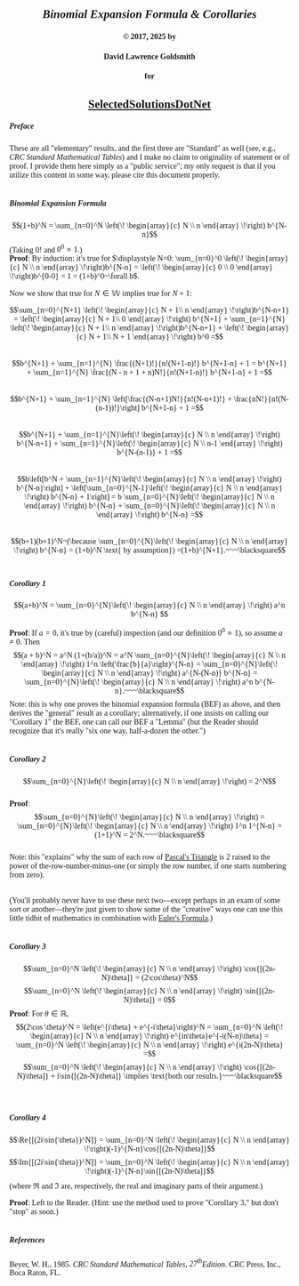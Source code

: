 <style>
body {font-family: Palatino}
</style>
## <center><i>Binomial Expansion Formula & Corollaries</i>
#### <center>&copy; 2017, 2025 by 
#### <center>David Lawrence Goldsmith
#### <center>for
## <center>[SelectedSolutionsDotNet](https://olydlg.github.io/selectedsolutionsdotnet/)

##### Preface

These are all "elementary" results, and the first three are "Standard" as well (see, e.g., <i>CRC Standard Mathematical Tables</i>) and I make no claim to originality of statement or of proof. I provide them here simply as a "public service"; my only request is that if you utilize this content in some way, please cite this document properly.
<br><br>

##### Binomial Expansion Formula 
$$(1+b)^N = \sum_{n=0}^N \left(\!
  \begin{array}{c}
    N \\
    n
  \end{array}
  \!\right) b^{N-n}$$
(Taking $0!$ and $0^0 \equiv 1.$)  
<b>Proof</b>: By induction: it's true for $\displaystyle N=0: \sum_{n=0}^0 \left(\!
  \begin{array}{c}
    N \\
    n
  \end{array}
  \!\right)b^{N-n} = \left(\!
  \begin{array}{c}
    0 \\
    0
  \end{array}
  \!\right)b^{0-0} = 1 = (1+b)^0~\forall b$.<br>
  
Now we show that true for $N \in \mathbb{W}$ implies true for $N+1$:

$$\sum_{n=0}^{N+1} \left(\!
  \begin{array}{c}
    N + 1\\
    n
  \end{array}
  \!\right)b^{N-n+1} = \left(\!
  \begin{array}{c}
    N + 1\\
    0
  \end{array}
  \!\right) b^{N+1} + \sum_{n=1}^{N} \left(\!
  \begin{array}{c}
    N + 1\\
    n
  \end{array}
  \!\right)b^{N-n+1} + \left(\!
  \begin{array}{c}
    N + 1\\
    N + 1
  \end{array}
  \!\right) b^0 =$$
  <br>
  $$b^{N+1} + \sum_{n=1}^{N} \frac{(N+1)!}{n!(N+1-n)!} b^{N+1-n} + 1 = b^{N+1} + \sum_{n=1}^{N} \frac{(N - n + 1 + n)N!}{n!(N+1-n)!} b^{N+1-n} + 1 =$$<br>
$$b^{N+1} + \sum_{n=1}^{N} \left[\frac{(N-n+1)N!}{n!(N-n+1)!} + \frac{nN!}{n!(N-(n-1))!}\right] b^{N+1-n} + 1 =$$
<br>
$$b^{N+1} + \sum_{n=1}^{N}\left(\!
  \begin{array}{c}
    N \\
    n
  \end{array}
  \!\right) b^{N-n+1} + \sum_{n=1}^{N}\left(\!
  \begin{array}{c}
    N \\
    n-1
  \end{array}
  \!\right) b^{N-(n-1)} + 1 =$$
  <br>
  $$b\left[b^N + \sum_{n=1}^{N}\left(\!
  \begin{array}{c}
    N \\
    n
  \end{array}
  \!\right) b^{N-n}\right] + \left[\sum_{n=0}^{N-1}\left(\!
  \begin{array}{c}
    N \\
    n
  \end{array}
  \!\right) b^{N-n} + 1\right] = b \sum_{n=0}^{N}\left(\!
  \begin{array}{c}
    N \\
    n
  \end{array}
  \!\right) b^{N-n} + \sum_{n=0}^{N}\left(\!
  \begin{array}{c}
    N \\
    n
  \end{array}
  \!\right) b^{N-n} =$$
  <br>
  $$(b+1)(b+1)^N~(\because \sum_{n=0}^{N}\left(\!
  \begin{array}{c}
    N \\
    n
  \end{array}
  \!\right) b^{N-n} = (1+b)^N \text{ by assumption}) =(1+b)^{N+1}.~~~\blacksquare$$ 
<br>

##### Corollary 1
$$(a+b)^N = \sum_{n=0}^{N}\left(\!
  \begin{array}{c}
    N \\
    n
  \end{array}
  \!\right) a^n b^{N-n}
  $$
  
<b>Proof</b>: If $a = 0$, it's true by (careful) inspection (and our definition $0^0 \equiv 1$), so assume $a \ne 0$. Then 
$$(a + b)^N = a^N (1+(b/a))^N = a^N \sum_{n=0}^{N}\left(\!
  \begin{array}{c}
    N \\
    n
  \end{array}
  \!\right) 1^n \left(\frac{b}{a}\right)^{N-n} = \sum_{n=0}^{N}\left(\!
  \begin{array}{c}
    N \\
    n
  \end{array}
  \!\right) a^{N-(N-n)} b^{N-n} = \sum_{n=0}^{N}\left(\!
  \begin{array}{c}
    N \\
    n
  \end{array}
  \!\right) a^n b^{N-n}.~~~\blacksquare$$
  Note: this is why one proves the binomial expansion formula (BEF) as above, and then derives the "general" result as a corollary; alternatively, if one insists on calling our "Corollary 1" the BEF, one can call our BEF a "Lemma" (but the Reader should recognize that it's really "six one way, half-a-dozen the other.") 
<br><br>

##### Corollary 2
$$\sum_{n=0}^{N}\left(\!
  \begin{array}{c}
    N \\
    n
  \end{array}
  \!\right) = 2^N$$
  <br>
<b>Proof</b>: $$\sum_{n=0}^{N}\left(\!
  \begin{array}{c}
    N \\
    n
  \end{array}
  \!\right) = \sum_{n=0}^{N}\left(\!
  \begin{array}{c}
    N \\
    n
  \end{array}
  \!\right) 1^n 1^{N-n} = (1+1)^N = 2^N.~~~\blacksquare$$
  <br>
  Note: this "explains" why the sum of each row of [Pascal's Triangle](https://en.wikipedia.org/wiki/Pascal's_triangle) is 2 raised to the power of the-row-number-minus-one (or simply the row number, if one starts numbering from zero).
<br><br>

(You'll probably never have to use these next two&mdash;except perhaps in an exam of some sort or another&mdash;they're just given to show some of the "creative" ways one can use this little tidbit of mathematics in combination with [Euler's Formula](https://en.wikipedia.org/wiki/Euler%27s_formula).)
<br><br>

##### Corollary 3

$$\sum_{n=0}^N \left(\!
  \begin{array}{c}
    N \\
    n
  \end{array}
  \!\right) \cos{[(2n-N)\theta]} = (2\cos\theta)^N$$
  $$\sum_{n=0}^N \left(\!
  \begin{array}{c}
    N \\
    n
  \end{array}
  \!\right) \sin{[(2n-N)\theta]} = 0$$
<b>Proof</b>: For $\theta \in \mathbb{R}$,
$$(2\cos \theta)^N = \left(e^{i\theta} + e^{-i\theta}\right)^N = \sum_{n=0}^N \left(\!
  \begin{array}{c}
    N \\
    n
  \end{array}
  \!\right) e^{in\theta}e^{-i(N-n)\theta} = \sum_{n=0}^N \left(\!
  \begin{array}{c}
    N \\
    n
  \end{array}
  \!\right) e^{i(2n-N)\theta} =$$ $$\sum_{n=0}^N \left(\!
  \begin{array}{c}
    N \\
    n
  \end{array}
  \!\right) \cos{[(2n-N)\theta]} + i\sin{[(2n-N)\theta]} \implies \text{both our results.}~~~\blacksquare$$
<br><br>

##### Corollary 4

$$\Re{[(2i\sin{\theta})^N]} = \sum_{n=0}^N \left(\!
  \begin{array}{c}
    N \\
    n
  \end{array}
  \!\right)(-1)^{N-n}\cos{[(2n-N)\theta]}$$
$$\Im{[(2i\sin{\theta})^N]} = \sum_{n=0}^N \left(\!
  \begin{array}{c}
    N \\
    n
  \end{array}
  \!\right)(-1)^{N-n}\sin{[(2n-N)\theta]}$$
(where $\Re$ and $\Im$ are, respectively, the real and imaginary parts of their argument.)

<b>Proof</b>: Left to the Reader. (Hint: use the method used to prove "Corollary 3," but don't "stop" as soon.)
<br><br>

##### References

Beyer, W. H., 1985. <i>CRC Standard Mathematical Tables, $27^{th}$Edition</i>. CRC Press, Inc., Boca Raton, FL.